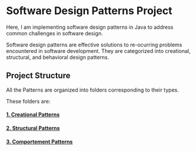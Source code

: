 # Software Design Patterns Project

Here, I am implementing software design patterns in Java to address common challenges in software design.

Software design patterns are effective solutions to re-ocurring problems encountered in software development. They are categorized into creational, structural, and behavioral design patterns.

## Project Structure

All the Patterns are organized into folders corresponding to their types.

These folders are:

#### [1. Creational Patterns](FOMUBAD_BORISTA_FONDI_20V2001/Creational)
#### [2. Structural Patterns](FOMUBAD_BORISTA_FONDI_20V2001/Structural)
#### [3. Comportement Patterns](FOMUBAD_BORISTA_FONDI_20V2001/Comportement)

